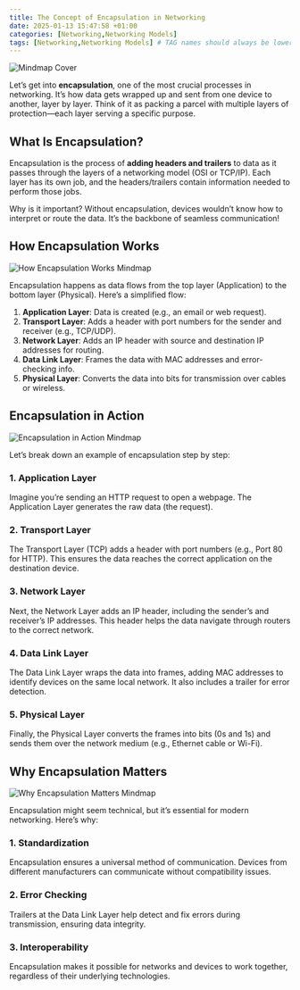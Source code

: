 ```yaml
---
title: The Concept of Encapsulation in Networking
date: 2025-01-13 15:47:58 +01:00
categories: [Networking,Networking Models]
tags: [Networking,Networking Models] # TAG names should always be lowercase
---
```


![Mindmap Cover](https://raw.githubusercontent.com/secusavvy/secusavvy.github.io/refs/heads/master/assets/Posts_img/Networking/12/The%20Concept%20of%20Encapsulation%20in%20Networking.png)  

Let’s get into **encapsulation**, one of the most crucial processes in networking. It’s how data gets wrapped up and sent from one device to another, layer by layer. Think of it as packing a parcel with multiple layers of protection—each layer serving a specific purpose.  

## What Is Encapsulation?  

Encapsulation is the process of **adding headers and trailers** to data as it passes through the layers of a networking model (OSI or TCP/IP). Each layer has its own job, and the headers/trailers contain information needed to perform those jobs.  

Why is it important? Without encapsulation, devices wouldn’t know how to interpret or route the data. It’s the backbone of seamless communication!  

## How Encapsulation Works  

![How Encapsulation Works Mindmap](https://raw.githubusercontent.com/secusavvy/secusavvy.github.io/refs/heads/master/assets/Posts_img/Networking/12/How%20Encapsulation%20Works.png)  

Encapsulation happens as data flows from the top layer (Application) to the bottom layer (Physical). Here’s a simplified flow:  

1. **Application Layer**: Data is created (e.g., an email or web request).  
2. **Transport Layer**: Adds a header with port numbers for the sender and receiver (e.g., TCP/UDP).  
3. **Network Layer**: Adds an IP header with source and destination IP addresses for routing.  
4. **Data Link Layer**: Frames the data with MAC addresses and error-checking info.  
5. **Physical Layer**: Converts the data into bits for transmission over cables or wireless.  

## Encapsulation in Action  

![Encapsulation in Action Mindmap](https://raw.githubusercontent.com/secusavvy/secusavvy.github.io/refs/heads/master/assets/Posts_img/Networking/12/Encapsulation%20Process.png)  

Let’s break down an example of encapsulation step by step:  

### 1. **Application Layer**  
Imagine you’re sending an HTTP request to open a webpage. The Application Layer generates the raw data (the request).  

### 2. **Transport Layer**  
The Transport Layer (TCP) adds a header with port numbers (e.g., Port 80 for HTTP). This ensures the data reaches the correct application on the destination device.  

### 3. **Network Layer**  
Next, the Network Layer adds an IP header, including the sender’s and receiver’s IP addresses. This header helps the data navigate through routers to the correct network.  

### 4. **Data Link Layer**  
The Data Link Layer wraps the data into frames, adding MAC addresses to identify devices on the same local network. It also includes a trailer for error detection.  

### 5. **Physical Layer**  
Finally, the Physical Layer converts the frames into bits (0s and 1s) and sends them over the network medium (e.g., Ethernet cable or Wi-Fi).  

## Why Encapsulation Matters  

![Why Encapsulation Matters Mindmap](https://raw.githubusercontent.com/secusavvy/secusavvy.github.io/refs/heads/master/assets/Posts_img/Networking/12/Importance%20of%20Encapsulation.png)  

Encapsulation might seem technical, but it’s essential for modern networking. Here’s why:  

### 1. **Standardization**  
Encapsulation ensures a universal method of communication. Devices from different manufacturers can communicate without compatibility issues.  

### 2. **Error Checking**  
Trailers at the Data Link Layer help detect and fix errors during transmission, ensuring data integrity.  

### 3. **Interoperability**  
Encapsulation makes it possible for networks and devices to work together, regardless of their underlying technologies.  

